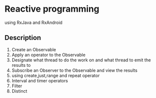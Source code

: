 # Reactive programming
using RxJava and RxAndroid

## Description
1. Create an Observable
2. Apply an operator to the Observable
3. Designate what thread to do the work on and what thread to emit the results to
4. Subscribe an Observer to the Observable and view the results
5. using create,just,range and repeat operator
6. Interval and timer operators
7. Filter
8. Distinct